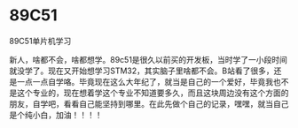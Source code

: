 # 89C51
89C51单片机学习

新人，啥都不会，啥都想学。89c51是很久以前买的开发板，当时学了一小段时间就没学了。现在又开始想学习STM32，其实脑子里啥都不会。B站看了很多，还是一点一点自学咯。毕竟现在这么大年纪了，就当是自己的一个爱好，毕竟我也不是这个专业的，现在想着学这个专业不知道要多久，而且这块周边没有这个方面的朋友，自学吧，看看自己能坚持到哪里。在此先做个自己的记录，嘿嘿，就当自己是个纯小白，加油！！！！
